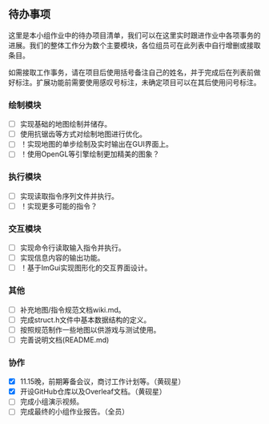 ## 待办事项

这里是本小组作业中的待办项目清单，我们可以在这里实时跟进作业中各项事务的进展。我们的整体工作分为数个主要模块，各位组员可在此列表中自行增删或接取条目。

如需接取工作事务，请在项目后使用括号备注自己的姓名，并于完成后在列表前做好标注。扩展功能前需要使用感叹号标注，未确定项目可以在其后使用问号标注。

### 绘制模块

- [ ] 实现基础的地图绘制并储存。
- [ ] 使用抗锯齿等方式对绘制地图进行优化。
- [ ] ！实现地图的单步绘制及实时输出在GUI界面上。
- [ ] ！使用OpenGL等引擎绘制更加精美的图象？

### 执行模块

- [ ] 实现读取指令序列文件并执行。
- [ ] ！实现更多可能的指令？

### 交互模块

- [ ] 实现命令行读取输入指令并执行。
- [ ] 实现信息内容的输出功能。
- [ ] ！基于ImGui实现图形化的交互界面设计。

### 其他

- [ ] 补充地图/指令规范文档wiki.md。
- [ ] 完成struct.h文件中基本数据结构的定义。
- [ ] 按照规范制作一些地图以供游戏与测试使用。
- [ ] 完善说明文档(README.md)

### 协作

- [x] 11.15晚，前期筹备会议，商讨工作计划等。（黄砚星）
- [x] 开设GitHub仓库以及Overleaf文档。（黄砚星）
- [ ] 完成小组演示视频。
- [ ] 完成最终的小组作业报告。（全员）